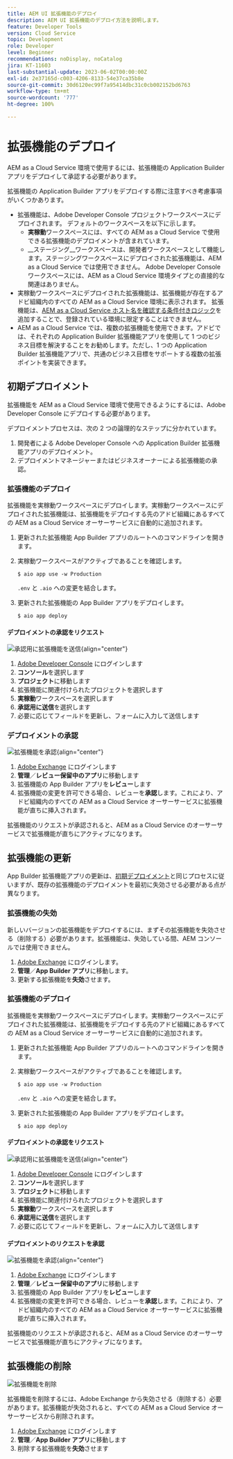```yaml
---
title: AEM UI 拡張機能のデプロイ
description: AEM UI 拡張機能のデプロイ方法を説明します。
feature: Developer Tools
version: Cloud Service
topic: Development
role: Developer
level: Beginner
recommendations: noDisplay, noCatalog
jira: KT-11603
last-substantial-update: 2023-06-02T00:00:00Z
exl-id: 2e37165d-c003-4206-8133-54e37ca35b8e
source-git-commit: 30d6120ec99f7a95414dbc31c0cb002152bd6763
workflow-type: tm+mt
source-wordcount: '777'
ht-degree: 100%

---
```


# 拡張機能のデプロイ

AEM as a Cloud Service 環境で使用するには、拡張機能の Application Builder アプリをデプロイして承認する必要があります。

拡張機能の Application Builder アプリをデプロイする際に注意すべき考慮事項がいくつかあります。

+ 拡張機能は、Adobe Developer Console プロジェクトワークスペースにデプロイされます。 デフォルトのワークスペースを以下に示します。
   + __実稼動__&#x200B;ワークスペースには、すべての AEM as a Cloud Service で使用できる拡張機能のデプロイメントが含まれています。
   + __ステージング__ワークスペースは、開発者ワークスペースとして機能します。ステージングワークスペースにデプロイされた拡張機能は、AEM as a Cloud Service では使用できません。
Adobe Developer Console ワークスペースには、AEM as a Cloud Service 環境タイプとの直接的な関連はありません。
+ 実稼動ワークスペースにデプロイされた拡張機能は、拡張機能が存在するアドビ組織内のすべての AEM as a Cloud Service 環境に表示されます。
拡張機能は、[AEM as a Cloud Service ホスト名を確認する条件付きロジック](https://developer.adobe.com/uix/docs/guides/publication/#enabling-extension-only-on-specific-aem-environments)を追加することで、登録されている環境に限定することはできません。
+ AEM as a Cloud Service では、複数の拡張機能を使用できます。アドビでは、それぞれの Application Builder 拡張機能アプリを使用して 1 つのビジネス目標を解決することをお勧めします。ただし、1 つの Application Builder 拡張機能アプリで、共通のビジネス目標をサポートする複数の拡張ポイントを実装できます。

## 初期デプロイメント

拡張機能を AEM as a Cloud Service 環境で使用できるようにするには、Adobe Developer Console にデプロイする必要があります。

デプロイメントプロセスは、次の 2 つの論理的なステップに分かれています。

1. 開発者による Adobe Developer Console への Application Builder 拡張機能アプリのデプロイメント。
1. デプロイメントマネージャーまたはビジネスオーナーによる拡張機能の承認。

### 拡張機能のデプロイ

拡張機能を実稼動ワークスペースにデプロイします。実稼動ワークスペースにデプロイされた拡張機能は、拡張機能をデプロイする先のアドビ組織にあるすべての AEM as a Cloud Service オーサーサービスに自動的に追加されます。

1. 更新された拡張機能 App Builder アプリのルートへのコマンドラインを開きます。
1. 実稼動ワークスペースがアクティブであることを確認します。

   ```shell
   $ aio app use -w Production
   ```

   `.env` と `.aio` への変更を結合します。

1. 更新された拡張機能の App Builder アプリをデプロイします。

   ```shell
   $ aio app deploy
   ```

#### デプロイメントの承認をリクエスト

![承認用に拡張機能を送信](./assets/deploy/submit-for-approval.png){align="center"}

1. [Adobe Developer Console](https://developer.adobe.com) にログインします
1. __コンソール__&#x200B;を選択します
1. __プロジェクト__&#x200B;に移動します
1. 拡張機能に関連付けられたプロジェクトを選択します
1. __実稼動__&#x200B;ワークスペースを選択します
1. __承認用に送信__&#x200B;を選択します
1. 必要に応じてフィールドを更新し、フォームに入力して送信します

### デプロイメントの承認

![拡張機能を承認](./assets/deploy/adobe-exchange.png){align="center"}

1. [Adobe Exchange](https://exchange.adobe.com/) にログインします
1. __管理__／__レビュー保留中のアプリ__&#x200B;に移動します
1. 拡張機能の App Builder アプリを&#x200B;__レビュー__&#x200B;します
1. 拡張機能の変更を許可できる場合、レビューを&#x200B;__承認__&#x200B;します。これにより、アドビ組織内のすべての AEM as a Cloud Service オーサーサービスに拡張機能が直ちに挿入されます。

拡張機能のリクエストが承認されると、AEM as a Cloud Service のオーサーサービスで拡張機能が直ちにアクティブになります。

## 拡張機能の更新

App Builder 拡張機能アプリの更新は、[初期デプロイメント](#initial-deployment)と同じプロセスに従いますが、既存の拡張機能のデプロイメントを最初に失効させる必要がある点が異なります。

### 拡張機能の失効

新しいバージョンの拡張機能をデプロイするには、まずその拡張機能を失効させる（削除する）必要があります。拡張機能は、失効している間、AEM コンソールでは使用できません。

1. [Adobe Exchange](https://exchange.adobe.com/) にログインします。
1. __管理__／__App Builder アプリ__&#x200B;に移動します。
1. 更新する拡張機能を&#x200B;__失効__&#x200B;させます。

### 拡張機能のデプロイ

拡張機能を実稼動ワークスペースにデプロイします。実稼動ワークスペースにデプロイされた拡張機能は、拡張機能をデプロイする先のアドビ組織にあるすべての AEM as a Cloud Service オーサーサービスに自動的に追加されます。

1. 更新された拡張機能 App Builder アプリのルートへのコマンドラインを開きます。
1. 実稼動ワークスペースがアクティブであることを確認します。

   ```shell
   $ aio app use -w Production
   ```

   `.env` と `.aio` への変更を結合します。

1. 更新された拡張機能の App Builder アプリをデプロイします。

   ```shell
   $ aio app deploy
   ```

#### デプロイメントの承認をリクエスト

![承認用に拡張機能を送信](./assets/deploy/submit-for-approval.png){align="center"}

1. [Adobe Developer Console](https://developer.adobe.com) にログインします
1. __コンソール__&#x200B;を選択します
1. __プロジェクト__&#x200B;に移動します
1. 拡張機能に関連付けられたプロジェクトを選択します
1. __実稼動__&#x200B;ワークスペースを選択します
1. __承認用に送信__&#x200B;を選択します
1. 必要に応じてフィールドを更新し、フォームに入力して送信します

#### デプロイメントのリクエストを承認

![拡張機能を承認](./assets/deploy/adobe-exchange.png){align="center"}

1. [Adobe Exchange](https://exchange.adobe.com/) にログインします
1. __管理__／__レビュー保留中のアプリ__&#x200B;に移動します
1. 拡張機能の App Builder アプリを&#x200B;__レビュー__&#x200B;します
1. 拡張機能の変更を許可できる場合、レビューを&#x200B;__承認__&#x200B;します。これにより、アドビ組織内のすべての AEM as a Cloud Service オーサーサービスに拡張機能が直ちに挿入されます。

拡張機能のリクエストが承認されると、AEM as a Cloud Service のオーサーサービスで拡張機能が直ちにアクティブになります。

## 拡張機能の削除

![拡張機能を削除](./assets/deploy/revoke.png)

拡張機能を削除するには、Adobe Exchange から失効させる（削除する）必要があります。拡張機能が失効されると、すべての AEM as a Cloud Service オーサーサービスから削除されます。

1. [Adobe Exchange](https://exchange.adobe.com/) にログインします
1. __管理__／__App Builder アプリ__&#x200B;に移動します
1. 削除する拡張機能を&#x200B;__失効__&#x200B;させます
